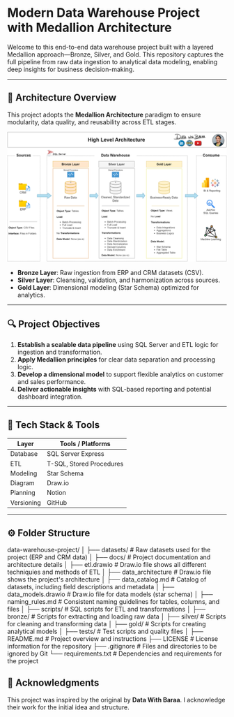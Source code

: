 # Modern Data Warehouse Project with Medallion Architecture

Welcome to this end-to-end data warehouse project built with a layered Medallion approach—Bronze, Silver, and Gold. This repository captures the full pipeline from raw data ingestion to analytical data modeling, enabling deep insights for business decision-making.

---

## 🧱 Architecture Overview

This project adopts the **Medallion Architecture** paradigm to ensure modularity, data quality, and reusability across ETL stages.

![Data Architecture](docs/data_architecture.png)

- **Bronze Layer**: Raw ingestion from ERP and CRM datasets (CSV).
- **Silver Layer**: Cleansing, validation, and harmonization across sources.
- **Gold Layer**: Dimensional modeling (Star Schema) optimized for analytics.

---

## 🔍 Project Objectives

1. **Establish a scalable data pipeline** using SQL Server and ETL logic for ingestion and transformation.
2. **Apply Medallion principles** for clear data separation and processing logic.
3. **Develop a dimensional model** to support flexible analytics on customer and sales performance.
4. **Deliver actionable insights** with SQL-based reporting and potential dashboard integration.

---

## 🧰 Tech Stack & Tools

| Layer     | Tools / Platforms            |
|-----------|------------------------------|
| Database  | SQL Server Express            |
| ETL       | T-SQL, Stored Procedures      |
| Modeling  | Star Schema                   |
| Diagram   | Draw.io                       |
| Planning  | Notion                        |
| Versioning| GitHub                        |

---

## ⚙️ Folder Structure
data-warehouse-project/
│
├── datasets/                           # Raw datasets used for the project (ERP and CRM data)
│
├── docs/                               # Project documentation and architecture details
│   ├── etl.drawio                      # Draw.io file shows all different techniquies and methods of ETL
│   ├── data_architecture               # Draw.io file shows the project's architecture
│   ├── data_catalog.md                 # Catalog of datasets, including field descriptions and metadata
│   ├── data_models.drawio              # Draw.io file for data models (star schema)
│   ├── naming_rules.md           # Consistent naming guidelines for tables, columns, and files
│
├── scripts/                            # SQL scripts for ETL and transformations
│   ├── bronze/                         # Scripts for extracting and loading raw data
│   ├── silver/                         # Scripts for cleaning and transforming data
│   ├── gold/                           # Scripts for creating analytical models
│
├── tests/                              # Test scripts and quality files
│
├── README.md                           # Project overview and instructions
├── LICENSE                             # License information for the repository
├── .gitignore                          # Files and directories to be ignored by Git
└── requirements.txt                    # Dependencies and requirements for the project

## 🙏 Acknowledgments

This project was inspired by the original by **Data With Baraa**. I acknowledge their work for the initial idea and structure.
